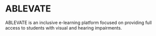 # ABLEVATE
ABLEVATE is an inclusive e-learning platform focused on providing full access to students with visual and hearing impairments.
